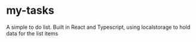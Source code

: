 # my-tasks
A simple to do list. Built in React and Typescript, using localstorage to hold data for the list items
